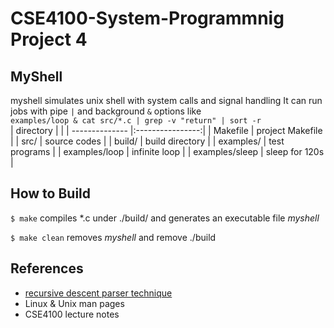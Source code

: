 
<!-- https://github.com/alanskye/CSE4100-System_Programming/tree/main/Myshell -->

# CSE4100-System-Programmnig Project 4

## MyShell

myshell simulates unix shell with system calls and signal handling
It can run jobs with pipe ``|`` and background ``&`` options like  
`` examples/loop & cat src/*.c | grep -v "return" | sort -r ``  
| directory      |                  |
| -------------- |:----------------:|
| Makefile       | project Makefile |
| src/           | source codes     |
| build/         | build directory  |
| examples/      | test programs    |
| examples/loop  | infinite loop    |
| examples/sleep | sleep for 120s   |
  
## How to Build

``$ make`` compiles \*.c under ./build/ and generates an executable file <em>myshell</em>  

``$ make clean`` removes <em>myshell</em> and remove ./build

## References
* [recursive descent parser technique](https://github.com/Swoorup/mysh)
* Linux & Unix man pages
* CSE4100 lecture notes
